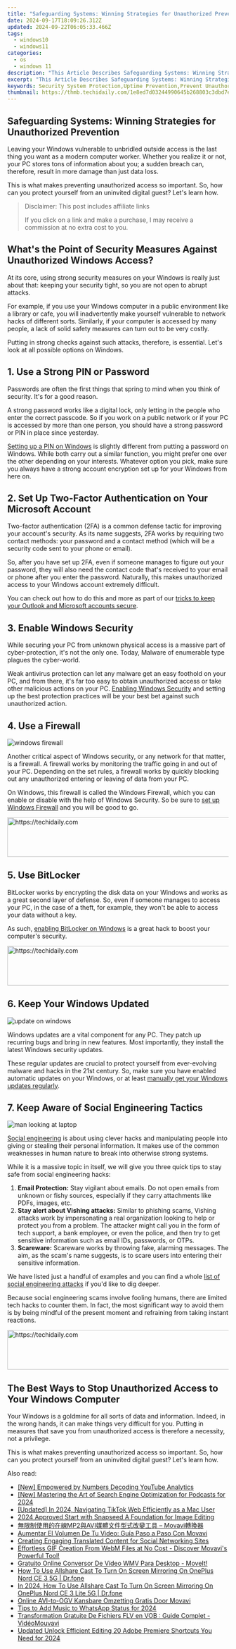 ```yaml
---
title: "Safeguarding Systems: Winning Strategies for Unauthorized Prevention"
date: 2024-09-17T18:09:26.312Z
updated: 2024-09-22T06:05:33.466Z
tags:
  - windows10
  - windows11
categories:
  - os
  - windows 11
description: "This Article Describes Safeguarding Systems: Winning Strategies for Unauthorized Prevention"
excerpt: "This Article Describes Safeguarding Systems: Winning Strategies for Unauthorized Prevention"
keywords: Security System Protection,Uptime Prevention,Prevent Unauthorized Access,Safeguarding Tech Methods,Hacking Defense Strategies,Secure IT Systems,Anti-Intrusion Measures
thumbnail: https://thmb.techidaily.com/1e8ed7d03244990645b268803c3dbd7e538910f876a7a096244cc5d3946c5238.jpg
---
```


## Safeguarding Systems: Winning Strategies for Unauthorized Prevention

 Leaving your Windows vulnerable to unbridled outside access is the last thing you want as a modern computer worker. Whether you realize it or not, your PC stores tons of information about you; a sudden breach can, therefore, result in more damage than just data loss.

 This is what makes preventing unauthorized access so important. So, how can you protect yourself from an uninvited digital guest? Let's learn how.

>  Disclaimer: This post includes affiliate links
>
>  If you click on a link and make a purchase, I may receive a commission at no extra cost to you.
>

## What's the Point of Security Measures Against Unauthorized Windows Access?

 At its core, using strong security measures on your Windows is really just about that: keeping your security tight, so you are not open to abrupt attacks.

 For example, if you use your Windows computer in a public environment like a library or cafe, you will inadvertently make yourself vulnerable to network hacks of different sorts. Similarly, if your computer is accessed by many people, a lack of solid safety measures can turn out to be very costly.

 Putting in strong checks against such attacks, therefore, is essential. Let's look at all possible options on Windows.

## 1\. Use a Strong PIN or Password

 Passwords are often the first things that spring to mind when you think of security. It's for a good reason.

 A strong password works like a digital lock, only letting in the people who enter the correct passcode. So if you work on a public network or if your PC is accessed by more than one person, you should have a strong password or PIN in place since yesterday.

[Setting up a PIN on Windows](https://www.makeuseof.com/setup-remove-pin-windows-11/) is slightly different from putting a password on Windows. While both carry out a similar function, you might prefer one over the other depending on your interests. Whatever option you pick, make sure you always have a strong account encryption set up for your Windows from here on.

## 2\. Set Up Two-Factor Authentication on Your Microsoft Account

 Two-factor authentication (2FA) is a common defense tactic for improving your account's security. As its name suggests, 2FA works by requiring two contact methods: your password and a contact method (which will be a security code sent to your phone or email).

 So, after you have set up 2FA, even if someone manages to figure out your password, they will also need the contact code that's received to your email or phone after you enter the password. Naturally, this makes unauthorized access to your Windows account extremely difficult.

 You can check out how to do this and more as part of our [tricks to keep your Outlook and Microsoft accounts secure](https://www.makeuseof.com/tag/tricks-outlook-microsoft-account-secure/).

## 3\. Enable Windows Security

 While securing your PC from unknown physical access is a massive part of cyber-protection, it's not the only one. Today, Malware of enumerable type plagues the cyber-world.

 Weak antivirus protection can let any malware get an easy foothold on your PC, and from there, it's far too easy to obtain unauthorized access or take other malicious actions on your PC. [Enabling Windows Security](https://www.makeuseof.com/enable-windows-security-app-windows-10/) and setting up the best protection practices will be your best bet against such unauthorized action.

## 4\. Use a Firewall

![windows firewall](https://static1.makeuseofimages.com/wordpress/wp-content/uploads/2023/09/winodws-firewall.jpg)

 Another critical aspect of Windows security, or any network for that matter, is a firewall. A firewall works by monitoring the traffic going in and out of your PC. Depending on the set rules, a firewall works by quickly blocking out any unauthorized entering or leaving of data from your PC.

 On Windows, this firewall is called the Windows Firewall, which you can enable or disable with the help of Windows Security. So be sure to [set up Windows Firewall](https://www.makeuseof.com/windows-11-open-firewall-control-panel/) and you will be good to go.

<!-- affiliate ads begin -->
<a href="https://appsumo.8odi.net/c/5597632/2123726/7443" target="_top" id="2123726">
  <img src="//a.impactradius-go.com/display-ad/7443-2123726" border="0" alt="https://techidaily.com" width="600" height="90"/>
</a>
<img height="0" width="0" src="https://appsumo.8odi.net/i/5597632/2123726/7443" style="position:absolute;visibility:hidden;" border="0" />
<!-- affiliate ads end -->

## 5\. Use BitLocker

 BitLocker works by encrypting the disk data on your Windows and works as a great second layer of defense. So, even if someone manages to access your PC, in the case of a theft, for example, they won't be able to access your data without a key.

 As such, [enabling BitLocker on Windows](https://www.makeuseof.com/bitlocker-windows-11-guide/) is a great hack to boost your computer's security.

<!-- affiliate ads begin -->
<a href="https://zebaoaffiliateprogram.pxf.io/c/5597632/2137973/21526" target="_top" id="2137973">
  <img src="//a.impactradius-go.com/display-ad/21526-2137973" border="0" alt="https://techidaily.com" width="728" height="90"/>
</a>
<img height="0" width="0" src="https://zebaoaffiliateprogram.pxf.io/i/5597632/2137973/21526" style="position:absolute;visibility:hidden;" border="0" />
<!-- affiliate ads end -->

## 6\. Keep Your Windows Updated

![update on windows](https://static1.makeuseofimages.com/wordpress/wp-content/uploads/2023/09/update-on-windows.jpg)

 Windows updates are a vital component for any PC. They patch up recurring bugs and bring in new features. Most importantly, they install the latest Windows security updates.

 These regular updates are crucial to protect yourself from ever-evolving malware and hacks in the 21st century. So, make sure you have enabled automatic updates on your Windows, or at least [manually get your Windows updates regularly](https://www.makeuseof.com/update-windows-manually/).

## 7\. Keep Aware of Social Engineering Tactics

![man looking at laptop](https://static1.makeuseofimages.com/wordpress/wp-content/uploads/2023/09/man-looking-at-laptop.jpg)

[Social engineering](https://www.makeuseof.com/tag/social-engineering-makeuseof-explains/) is about using clever hacks and manipulating people into giving or stealing their personal information. It makes use of the common weaknesses in human nature to break into otherwise strong systems.

 While it is a massive topic in itself, we will give you three quick tips to stay safe from social engineering hacks:

1. **Email Protection:** Stay vigilant about emails. Do not open emails from unknown or fishy sources, especially if they carry attachments like PDFs, images, etc.
2. **Stay alert about Vishing attacks:** Similar to phishing scams, Vishing attacks work by impersonating a real organization looking to help or protect you from a problem. The attacker might call you in the form of tech support, a bank employee, or even the police, and then try to get sensitive information such as email IDs, passwords, or OTPs.
3. **Scareware:** Scareware works by throwing fake, alarming messages. The aim, as the scam's name suggests, is to scare users into entering their sensitive information.

 We have listed just a handful of examples and you can find a whole [list of social engineering attacks](https://www.makeuseof.com/tag/protect-8-social-engineering-attacks/) if you'd like to dig deeper.

 Because social engineering scams involve fooling humans, there are limited tech hacks to counter them. In fact, the most significant way to avoid them is by being mindful of the present moment and refraining from taking instant reactions.

<!-- affiliate ads begin -->
<a href="https://appsumo.8odi.net/c/5597632/2144275/7443" target="_top" id="2144275">
  <img src="//a.impactradius-go.com/display-ad/7443-2144275" border="0" alt="https://techidaily.com" width="728" height="90"/>
</a>
<img height="0" width="0" src="https://appsumo.8odi.net/i/5597632/2144275/7443" style="position:absolute;visibility:hidden;" border="0" />
<!-- affiliate ads end -->

## The Best Ways to Stop Unauthorized Access to Your Windows Computer

 Your Windows is a goldmine for all sorts of data and information. Indeed, in the wrong hands, it can make things very difficult for you. Putting in measures that save you from unauthorized access is therefore a necessity, not a privilege.

 This is what makes preventing unauthorized access so important. So, how can you protect yourself from an uninvited digital guest? Let's learn how.

<ins class="adsbygoogle"
      style="display:block"
      data-ad-client="ca-pub-7571918770474297"
      data-ad-slot="8358498916"
      data-ad-format="auto"
      data-full-width-responsive="true"></ins>
    

<span class="atpl-alsoreadstyle">Also read:</span>
<div><ul>
<li><a href="https://youtube-webster.techidaily.com/mpowered-by-numbers-decoding-youtube-analytics/"><u>[New] Empowered by Numbers Decoding YouTube Analytics</u></a></li>
<li><a href="https://article-tips.techidaily.com/new-mastering-the-art-of-search-engine-optimization-for-podcasts-for-2024/"><u>[New] Mastering the Art of Search Engine Optimization for Podcasts for 2024</u></a></li>
<li><a href="https://tiktok-videos.techidaily.com/updated-in-2024-navigating-tiktok-web-efficiently-as-a-mac-user/"><u>[Updated] In 2024, Navigating TikTok Web Efficiently as a Mac User</u></a></li>
<li><a href="https://extra-guidance.techidaily.com/2024-approved-start-with-snapseed-a-foundation-for-image-editing/"><u>2024 Approved Start with Snapseed A Foundation for Image Editing</u></a></li>
<li><a href="https://win11-tips.techidaily.com/mp2avi-movavi/"><u>無限制使用的在線MP2與AVI媒體文件型式改變工具 – Movavi轉換器</u></a></li>
<li><a href="https://win11-tips.techidaily.com/aumentar-el-volumen-de-tu-video-guia-paso-a-paso-con-movavi/"><u>Aumentar El Volumen De Tu Video: Guía Paso a Paso Con Movavi</u></a></li>
<li><a href="https://facebook.techidaily.com/creating-engaging-translated-content-for-social-networking-sites/"><u>Creating Engaging Translated Content for Social Networking Sites</u></a></li>
<li><a href="https://win11-tips.techidaily.com/effortless-gif-creation-from-webm-files-at-no-cost-discover-movavis-powerful-tool/"><u>Effortless GIF Creation From WebM Files at No Cost - Discover Movavi's Powerful Tool!</u></a></li>
<li><a href="https://win11-tips.techidaily.com/gratuito-online-conversor-de-video-wmv-para-desktop-moveit/"><u>Gratuito Online Conversor De Vídeo WMV Para Desktop - MoveIt!</u></a></li>
<li><a href="https://screen-mirror.techidaily.com/how-to-use-allshare-cast-to-turn-on-screen-mirroring-on-oneplus-nord-ce-3-5g-drfone-by-drfone-android/"><u>How To Use Allshare Cast To Turn On Screen Mirroring On OnePlus Nord CE 3 5G | Dr.fone</u></a></li>
<li><a href="https://screen-mirror.techidaily.com/in-2024-how-to-use-allshare-cast-to-turn-on-screen-mirroring-on-oneplus-nord-ce-3-lite-5g-drfone-by-drfone-android/"><u>In 2024, How To Use Allshare Cast To Turn On Screen Mirroring On OnePlus Nord CE 3 Lite 5G | Dr.fone</u></a></li>
<li><a href="https://win11-tips.techidaily.com/online-avi-to-ogv-kansbare-omzetting-gratis-door-movavi/"><u>Online AVI-to-OGV Kansbare Omzetting Gratis Door Movavi</u></a></li>
<li><a href="https://some-guidance.techidaily.com/tips-to-add-music-to-whatsapp-status-for-2024/"><u>Tips to Add Music to WhatsApp Status for 2024</u></a></li>
<li><a href="https://win11-tips.techidaily.com/transformation-gratuite-de-fichiers-flv-en-vob-guide-complet-videomouvavi/"><u>Transformation Gratuite De Fichiers FLV en VOB : Guide Complet - VidéoMouvavi</u></a></li>
<li><a href="https://ai-video-tools.techidaily.com/updated-unlock-efficient-editing-20-adobe-premiere-shortcuts-you-need-for-2024/"><u>Updated Unlock Efficient Editing 20 Adobe Premiere Shortcuts You Need for 2024</u></a></li>
</ul></div>

